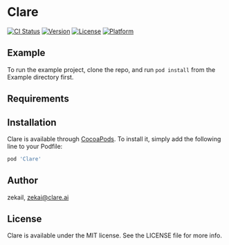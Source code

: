 # Clare

[![CI Status](http://img.shields.io/travis/zekail/Clare.svg?style=flat)](https://travis-ci.org/zekail/Clare)
[![Version](https://img.shields.io/cocoapods/v/Clare.svg?style=flat)](http://cocoapods.org/pods/Clare)
[![License](https://img.shields.io/cocoapods/l/Clare.svg?style=flat)](http://cocoapods.org/pods/Clare)
[![Platform](https://img.shields.io/cocoapods/p/Clare.svg?style=flat)](http://cocoapods.org/pods/Clare)

## Example

To run the example project, clone the repo, and run `pod install` from the Example directory first.

## Requirements

## Installation

Clare is available through [CocoaPods](http://cocoapods.org). To install
it, simply add the following line to your Podfile:

```ruby
pod 'Clare'
```

## Author

zekail, zekai@clare.ai

## License

Clare is available under the MIT license. See the LICENSE file for more info.
